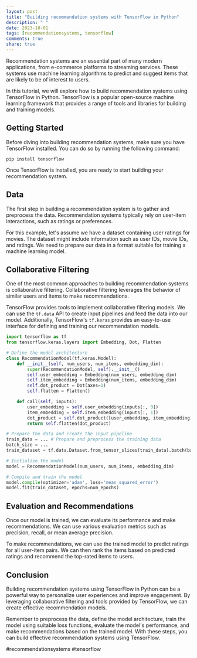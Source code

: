 ```yaml
---
layout: post
title: "Building recommendation systems with TensorFlow in Python"
description: " "
date: 2023-10-01
tags: [recommendationsystems, tensorflow]
comments: true
share: true
---
```


Recommendation systems are an essential part of many modern applications, from e-commerce platforms to streaming services. These systems use machine learning algorithms to predict and suggest items that are likely to be of interest to users.

In this tutorial, we will explore how to build recommendation systems using TensorFlow in Python. TensorFlow is a popular open-source machine learning framework that provides a range of tools and libraries for building and training models.

## Getting Started

Before diving into building recommendation systems, make sure you have TensorFlow installed. You can do so by running the following command:

```
pip install tensorflow
```

Once TensorFlow is installed, you are ready to start building your recommendation system.

## Data

The first step in building a recommendation system is to gather and preprocess the data. Recommendation systems typically rely on user-item interactions, such as ratings or preferences. 

For this example, let's assume we have a dataset containing user ratings for movies. The dataset might include information such as user IDs, movie IDs, and ratings. We need to prepare our data in a format suitable for training a machine learning model.

## Collaborative Filtering

One of the most common approaches to building recommendation systems is collaborative filtering. Collaborative filtering leverages the behavior of similar users and items to make recommendations.

TensorFlow provides tools to implement collaborative filtering models. We can use the `tf.data` API to create input pipelines and feed the data into our model. Additionally, TensorFlow's `tf.keras` provides an easy-to-use interface for defining and training our recommendation models.

```python
import tensorflow as tf
from tensorflow.keras.layers import Embedding, Dot, Flatten

# Define the model architecture
class RecommendationModel(tf.keras.Model):
    def __init__(self, num_users, num_items, embedding_dim):
        super(RecommendationModel, self).__init__()
        self.user_embedding = Embedding(num_users, embedding_dim)
        self.item_embedding = Embedding(num_items, embedding_dim)
        self.dot_product = Dot(axes=1)
        self.flatten = Flatten()

    def call(self, inputs):
        user_embedding = self.user_embedding(inputs[:, 0])
        item_embedding = self.item_embedding(inputs[:, 1])
        dot_product = self.dot_product([user_embedding, item_embedding])
        return self.flatten(dot_product)

# Prepare the data and create the input pipeline
train_data = ... # Prepare and preprocess the training data
batch_size = ...
train_dataset = tf.data.Dataset.from_tensor_slices(train_data).batch(batch_size)

# Initialize the model
model = RecommendationModel(num_users, num_items, embedding_dim)

# Compile and train the model
model.compile(optimizer='adam', loss='mean_squared_error')
model.fit(train_dataset, epochs=num_epochs)
```

## Evaluation and Recommendations

Once our model is trained, we can evaluate its performance and make recommendations. We can use various evaluation metrics such as precision, recall, or mean average precision.

To make recommendations, we can use the trained model to predict ratings for all user-item pairs. We can then rank the items based on predicted ratings and recommend the top-rated items to users.

## Conclusion

Building recommendation systems using TensorFlow in Python can be a powerful way to personalize user experiences and improve engagement. By leveraging collaborative filtering and tools provided by TensorFlow, we can create effective recommendation models.

Remember to preprocess the data, define the model architecture, train the model using suitable loss functions, evaluate the model's performance, and make recommendations based on the trained model. With these steps, you can build effective recommendation systems using TensorFlow.

#recommendationsystems #tensorflow